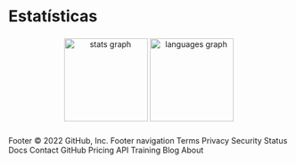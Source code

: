 # Estatísticas

###

<div align="center">
  <img src="https://github-readme-stats.vercel.app/api?hide_title=false&hide_rank=false&show_icons=true&include_all_commits=true&count_private=true&disable_animations=false&theme=dracula&locale=pt-br&hide_border=true&username=JhoniPS" height="150" alt="stats graph"  />
  <img src="https://github-readme-stats.vercel.app/api/top-langs?locale=pt-br&hide_title=false&layout=compact&card_width=320&langs_count=5&theme=dracula&hide_border=true&username=JhoniPS" height="150" alt="languages graph"  />
</div>

###



###
Footer
© 2022 GitHub, Inc.
Footer navigation
Terms
Privacy
Security
Status
Docs
Contact GitHub
Pricing
API
Training
Blog
About
